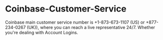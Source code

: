# Coinbase-Customer-Service
Coinbase main customer service number is +1-873-673-1107 (US) or +877-234-0267 (UK)), where you can reach a live representative 24/7. Whether you're dealing with Account Logins.  
